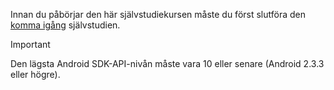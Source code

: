Innan du påbörjar den här självstudiekursen måste du först slutföra den [komma igång](../articles/mobile-engagement/mobile-engagement-android-get-started.md) självstudien.

> [!IMPORTANT]
> Den lägsta Android SDK-API-nivån måste vara 10 eller senare (Android 2.3.3 eller högre).
> 
> 

